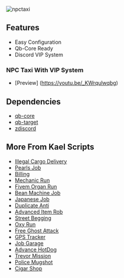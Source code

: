 
![npctaxi](upload://npctaxi.jpg)

## Features
- Easy Configuration
- Qb-Core Ready
- Discord VIP System

### NPC Taxi With VIP System
- [Preview] (https://youtu.be/_KWrqulwqbg)
## Dependencies
- [qb-core](https://github.com/qbcore-framework/qb-core)
- [qb-target](https://github.com/qbcore-framework/qb-target)
- [zdiscord](https://github.com/zfbx/zdiscord)

## More From Kael Scripts
- [Illegal Cargo Delivery](https://kael.tebex.io/package/5642002)
- [Pearls Job](https://kael.tebex.io/package/5672502)
- [Billing](https://kael.tebex.io/package/5624426)
- [Mechanic Run](https://kael.tebex.io/package/5684105)
- [Fivem Organ Run](https://kael.tebex.io/package/5677195)
- [Bean Machine Job](https://kael.tebex.io/package/5667470)
- [Japanese Job](https://kael.tebex.io/package/5617380)
- [Duplicate Anti](https://kael.tebex.io/package/5534122)
- [Advanced Item Rob](https://kael.tebex.io/package/5549462)
- [Street Begging](https://forum.cfx.re/t/fivem-street-begging-made-by-kael-scripts/5096244/7)
- [Oxy Run](https://forum.cfx.re/t/fivem-oxy-run-by-kael-script/5101946)
- [Free Ghost Attack](https://forum.cfx.re/t/fivem-ghost-attack-by-kael-scripts/5100620)
- [GPS Tracker](https://forum.cfx.re/t/fivem-gps-tracker-by-kael-scripts/5098948)
- [Job Garage](https://forum.cfx.re/t/fivem-job-garage-by-kael-scripts/5105236)
- [Advance HotDog](https://forum.cfx.re/t/fivem-advanced-hotdog-by-kael-scripts/5106703)
- [Trevor Mission](https://forum.cfx.re/t/fivem-trevor-mission-by-kael-scripts/5111679)
- [Police Mugshot](https://forum.cfx.re/t/fivem-police-mugshot/5121967)
- [Cigar Shop](https://forum.cfx.re/t/fivem-owned-cigar-shop/5115178)


